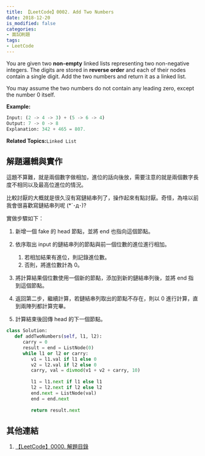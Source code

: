 ```yaml
---
title: 【LeetCode】0002. Add Two Numbers
date: 2018-12-20
is_modified: false
categories:
- 面試刷題
tags:
- LeetCode
--- 
```


You are given two **non-empty** linked lists representing two non-negative integers. The digits are stored in **reverse order** and each of their nodes contain a single digit. Add the two numbers and return it as a linked list.

You may assume the two numbers do not contain any leading zero, except the number 0 itself.
<!--more-->

**Example:**
```python
Input: (2 -> 4 -> 3) + (5 -> 6 -> 4)
Output: 7 -> 0 -> 8
Explanation: 342 + 465 = 807.
```

<p class="paragraph-spacing"></p>

**Related Topics:**`Linked List`



## 解題邏輯與實作
這題不算難，就是兩個數字做相加，進位的話向後放，需要注意的就是兩個數字長度不相同以及最高位進位的情況。

比較討厭的大概就是很久沒有寫鏈結串列了，操作起來有點討厭。奇怪，為啥以前我會很喜歡寫鏈結串列呢 (*´･д･)?
<p class="paragraph-spacing"></p>

實做步驟如下：
1. 新增一個 fake 的 head 節點，並將 end 也指向這個節點。

2. 依序取出 input 的鏈結串列的節點與前一個位數的進位進行相加。
	1. 若相加結果有進位，則記錄進位數。
	2. 否則，將進位數計為 0。

3. 將計算結果個位數使用一個新的節點，添加到新的鏈結串列後，並將 end 指到這個節點。

4. 返回第二步，繼續計算，若鏈結串列取出的節點不存在，則以 0 進行計算，直到兩陣列都計算完畢。

5. 計算結束後回傳 head 的下一個節點。
<p class="paragraph-spacing"></p>

```python
class Solution:
   def addTwoNumbers(self, l1, l2):
      carry = 0
      result = end = ListNode(0)            
      while l1 or l2 or carry:
         v1 = l1.val if l1 else 0
         v2 = l2.val if l2 else 0
         carry, val = divmod(v1 + v2 + carry, 10)
                                    
         l1 = l1.next if l1 else l1
         l2 = l2.next if l2 else l2
         end.next = ListNode(val)
         end = end.next
                  
         return result.next
```



## 其他連結
1. [【LeetCode】0000. 解題目錄](/LeetCode-0000-Contents/)